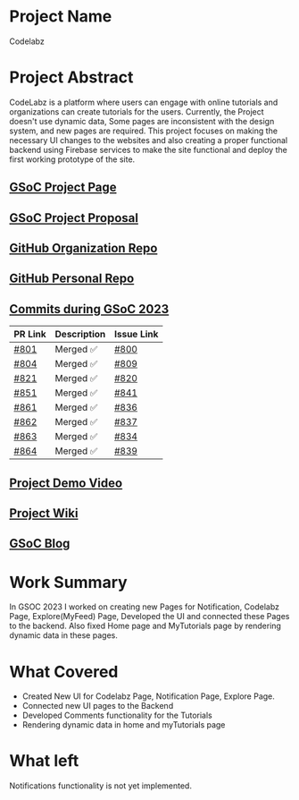 # Project Name
Codelabz
# Project Abstract
CodeLabz is a platform where users can engage with online tutorials and organizations can create tutorials for the users. Currently, the Project doesn't use dynamic data, Some pages are inconsistent with the design system, and new pages are required. This project focuses on making the necessary UI changes to the websites and also creating a proper functional backend using Firebase services to make the site functional and deploy the first working prototype of the site.
## [GSoC Project Page](https://summerofcode.withgoogle.com/programs/2023/projects/uT9XSYT8)

## [GSoC Project Proposal](https://drive.google.com/drive/folders/1D-hsHA3eYCqnDRJckybDHK3AnA2kQRhf)

## [GitHub Organization Repo](https://github.com/scorelab/Codelabz)

## [GitHub Personal Repo](https://github.com/ABHISHEK-PANDEY2/Codelabz)

## [Commits during GSoC 2023](https://github.com/scorelab/Codelabz/pulls?q=author%3AABHISHEK-PANDEY2)

| PR Link   | Description    |  Issue Link     |
|-----------|----------------|-----------------|
| [#801](https://github.com/scorelab/Codelabz/pull/801) | Merged ✅ | [#800](https://github.com/scorelab/Codelabz/issues/800)
| [#804](https://github.com/scorelab/Codelabz/pull/804) | Merged ✅ | [#809](https://github.com/scorelab/Codelabz/issues/809)
| [#821](https://github.com/scorelab/Codelabz/pull/821) | Merged ✅ | [#820](https://github.com/scorelab/Codelabz/issues/820)
| [#851](https://github.com/scorelab/Codelabz/pull/851) | Merged ✅ | [#841](https://github.com/scorelab/Codelabz/issues/841)
| [#861](https://github.com/scorelab/Codelabz/pull/861) | Merged ✅ | [#836](https://github.com/scorelab/Codelabz/issues/836)
| [#862](https://github.com/scorelab/Codelabz/pull/862) | Merged ✅ | [#837](https://github.com/scorelab/Codelabz/issues/837)
| [#863](https://github.com/scorelab/Codelabz/pull/863) | Merged ✅ | [#834](https://github.com/scorelab/Codelabz/issues/834)
| [#864](https://github.com/scorelab/Codelabz/pull/864) | Merged ✅ | [#839](https://github.com/scorelab/Codelabz/issues/839)


## [Project Demo Video](http://LinkToDemoVideo)

## [Project Wiki](http://github.com)

## [GSoC Blog](http://GSoCBlog)

# Work Summary
In GSOC 2023 I worked on creating new Pages for Notification, Codelabz Page, Explore(MyFeed) Page, Developed the UI and connected these Pages to the backend.
Also fixed Home page and MyTutorials page by rendering dynamic data in these pages.
# What Covered
- Created New UI for Codelabz Page, Notification Page, Explore Page.
- Connected new UI pages to the Backend
- Developed Comments functionality for the Tutorials
- Rendering dynamic data in home and myTutorials page
# What left
Notifications functionality is not yet implemented.
#
